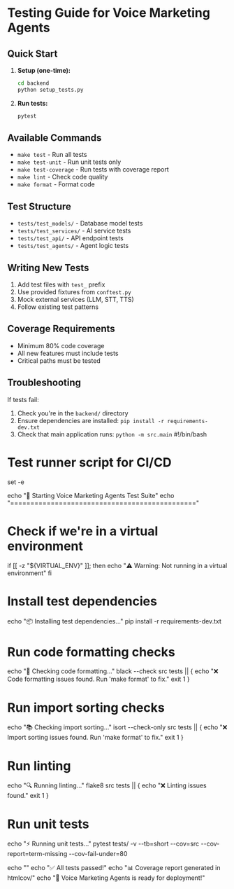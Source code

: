 # Testing Guide for Voice Marketing Agents

## Quick Start

1. **Setup (one-time):**
   ```bash
   cd backend
   python setup_tests.py
   ```

2. **Run tests:**
   ```bash
   pytest
   ```

## Available Commands

- `make test` - Run all tests
- `make test-unit` - Run unit tests only  
- `make test-coverage` - Run tests with coverage report
- `make lint` - Check code quality
- `make format` - Format code

## Test Structure

- `tests/test_models/` - Database model tests
- `tests/test_services/` - AI service tests  
- `tests/test_api/` - API endpoint tests
- `tests/test_agents/` - Agent logic tests

## Writing New Tests

1. Add test files with `test_` prefix
2. Use provided fixtures from `conftest.py`
3. Mock external services (LLM, STT, TTS)
4. Follow existing test patterns

## Coverage Requirements

- Minimum 80% code coverage
- All new features must include tests
- Critical paths must be tested

## Troubleshooting

If tests fail:
1. Check you're in the `backend/` directory
2. Ensure dependencies are installed: `pip install -r requirements-dev.txt`
3. Check that main application runs: `python -m src.main`
#!/bin/bash

# Test runner script for CI/CD

set -e

echo "🧪 Starting Voice Marketing Agents Test Suite"
echo "=============================================="

# Check if we're in a virtual environment
if [[ -z "${VIRTUAL_ENV}" ]]; then
    echo "⚠️  Warning: Not running in a virtual environment"
fi

# Install test dependencies
echo "📦 Installing test dependencies..."
pip install -r requirements-dev.txt

# Run code formatting checks
echo "🎨 Checking code formatting..."
black --check src tests || {
    echo "❌ Code formatting issues found. Run 'make format' to fix."
    exit 1
}

# Run import sorting checks
echo "📚 Checking import sorting..."
isort --check-only src tests || {
    echo "❌ Import sorting issues found. Run 'make format' to fix."
    exit 1
}

# Run linting
echo "🔍 Running linting..."
flake8 src tests || {
    echo "❌ Linting issues found."
    exit 1
}

# Run unit tests
echo "⚡ Running unit tests..."
pytest tests/ -v --tb=short --cov=src --cov-report=term-missing --cov-fail-under=80

echo ""
echo "✅ All tests passed!"
echo "📊 Coverage report generated in htmlcov/"
echo "🎉 Voice Marketing Agents is ready for deployment!"